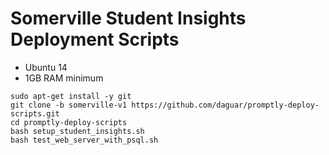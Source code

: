 # Somerville Student Insights Deployment Scripts

- Ubuntu 14
- 1GB RAM minimum

```shell
sudo apt-get install -y git
git clone -b somerville-v1 https://github.com/daguar/promptly-deploy-scripts.git
cd promptly-deploy-scripts
bash setup_student_insights.sh
bash test_web_server_with_psql.sh
```
